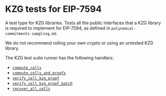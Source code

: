 # KZG tests for EIP-7594

A test type for KZG libraries. Tests all the public interfaces that a KZG library is required to implement for EIP-7594, as defined in `polynomial-commitments-sampling.md`.

We do not recommend rolling your own crypto or using an untested KZG library.

The KZG test suite runner has the following handlers:

- [`compute_cells`](./compute_cells.md)
- [`compute_cells_and_proofs`](./compute_cells_and_proofs.md)
- [`verify_cell_kzg_proof`](./verify_cell_kzg_proof.md)
- [`verify_cell_kzg_proof_batch`](./verify_cell_kzg_proof_batch.md)
- [`recover_all_cells`](./recover_all_cells.md)
